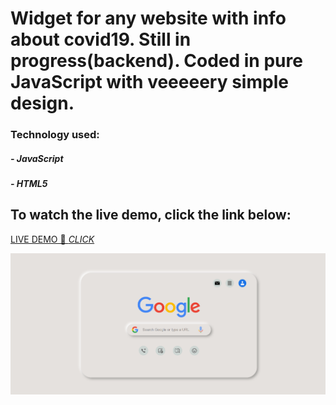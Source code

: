 # Widget for any website with info about covid19. Still in progress(backend). Coded in pure JavaScript with veeeeery simple design. 


### Technology used: 
##### - JavaScript 
##### - HTML5




## To watch the live demo, click the link below:
[LIVE DEMO 🔴 *CLICK*](https://lucid-gates-abe9ae.netlify.app/)


![alt text](https://github.com/Rartosz/speechRecognition/blob/master/img/google_ss.png "SS from the website")
